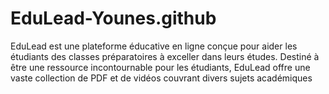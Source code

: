 # EduLead-Younes.github
EduLead est une plateforme éducative en ligne conçue pour aider les étudiants des classes préparatoires à exceller dans leurs études. Destiné à être une ressource incontournable pour les étudiants, EduLead offre une vaste collection de PDF et de vidéos couvrant divers sujets académiques
